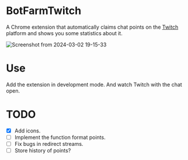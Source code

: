 # BotFarmTwitch
A Chrome extension that automatically claims chat points on the [Twitch](https://www.twitch.tv/) platform and shows you some statistics about it.

![Screenshot from 2024-03-02 19-15-33](https://github.com/Crussado/BotFarmTwitch/assets/64971042/0bed280e-2168-4d17-8f74-f3b63e4aaa8a)

# Use
Add the extension in development mode. And watch Twitch with the chat open.

# TODO
- [x] Add icons.
- [ ] Implement the function format points.
- [ ] Fix bugs in redirect streams.
- [ ] Store history of points?
